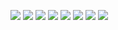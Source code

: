 <img src="https://badgen.net/badge/html/5/orange"/> <img src="https://badgen.net/badge/python/3.11/blue"/> <img src="https://badgen.net/badge/java/8/orange"/> <img src="https://badgen.net/badge/KiCad/PCB"/> <img src="https://badgen.net/badge/Pulsar/2023/purple"/> <img src="https://badgen.net/badge/RainMeter/Mond/green"/> <img src="https://badgen.net/badge/FileZilla/FTP/red"/> <img src="https://badgen.net/badge/Paint/.Net/black"/>

